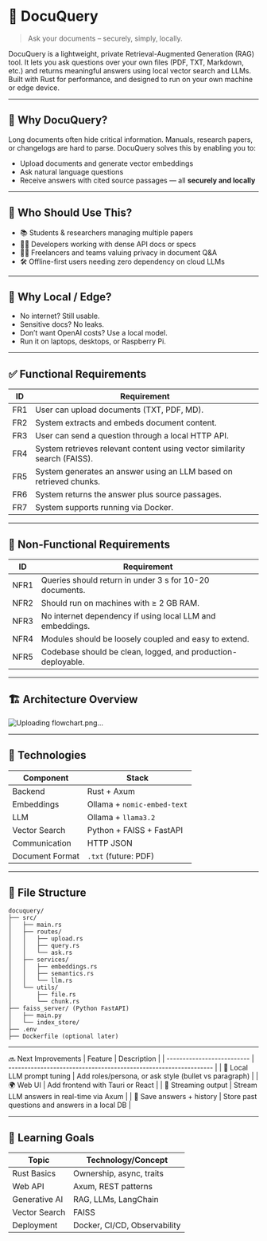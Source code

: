 # 📄 DocuQuery

> Ask your documents – securely, simply, locally.

DocuQuery is a lightweight, private Retrieval-Augmented Generation (RAG) tool. It lets you ask questions over your own files (PDF, TXT, Markdown, etc.) and returns meaningful answers using local vector search and LLMs. Built with Rust for performance, and designed to run on your own machine or edge device.

---

## 🎯 Why DocuQuery?

Long documents often hide critical information. Manuals, research papers, or changelogs are hard to parse. DocuQuery solves this by enabling you to:

- Upload documents and generate vector embeddings
- Ask natural language questions
- Receive answers with cited source passages — all **securely and locally**

---

## 👤 Who Should Use This?

- 📚 Students & researchers managing multiple papers
- 👨‍💻 Developers working with dense API docs or specs
- 🧑‍💼 Freelancers and teams valuing privacy in document Q&A
- 🛠️ Offline-first users needing zero dependency on cloud LLMs

---

## 🧠 Why Local / Edge?

- No internet? Still usable.
- Sensitive docs? No leaks.
- Don’t want OpenAI costs? Use a local model.
- Run it on laptops, desktops, or Raspberry Pi.

---

## ✅ Functional Requirements

| ID  | Requirement                                                               |
| --- | ------------------------------------------------------------------------- |
| FR1 | User can upload documents (TXT, PDF, MD).                                 |
| FR2 | System extracts and embeds document content.                              |
| FR3 | User can send a question through a local HTTP API.                        |
| FR4 | System retrieves relevant content using vector similarity search (FAISS). |
| FR5 | System generates an answer using an LLM based on retrieved chunks.        |
| FR6 | System returns the answer plus source passages.                           |
| FR7 | System supports running via Docker.                                       |

---

## 🚫 Non-Functional Requirements

| ID   | Requirement                                                  |
| ---- | ------------------------------------------------------------ |
| NFR1 | Queries should return in under 3 s for 10-20 documents.      |
| NFR2 | Should run on machines with ≥ 2 GB RAM.                      |
| NFR3 | No internet dependency if using local LLM and embeddings.    |
| NFR4 | Modules should be loosely coupled and easy to extend.        |
| NFR5 | Codebase should be clean, logged, and production-deployable. |


---

## 🏗️ Architecture Overview

![Uploading flowchart.png…]()

---

## 🔧 Technologies

| Component       | Stack                       |
| --------------- | --------------------------- |
| Backend         | Rust + Axum                 |
| Embeddings      | Ollama + `nomic-embed-text` |
| LLM             | Ollama + `llama3.2`         |
| Vector Search   | Python + FAISS + FastAPI    |
| Communication   | HTTP JSON                   |
| Document Format | `.txt` (future: PDF)        |

---

## 📂 File Structure

```text
docuquery/
├── src/
│   ├── main.rs
│   ├── routes/
│   │   ├── upload.rs
│   │   ├── query.rs
│   │   └── ask.rs
│   ├── services/
│   │   ├── embeddings.rs
│   │   ├── semantics.rs
│   │   └── llm.rs
│   └── utils/
│       ├── file.rs
│       └── chunk.rs
├── faiss_server/ (Python FastAPI)
│   ├── main.py
│   └── index_store/
├── .env
├── Dockerfile (optional later)
```

---


🔜 Next Improvements
| Feature                    | Description                                                      |
| -------------------------- | ---------------------------------------------------------------- |
| 🧠 Local LLM prompt tuning | Add roles/persona, or ask style (bullet vs paragraph)            |
| 🌍 Web UI                  | Add frontend with Tauri or React                                 |
| 💬 Streaming output        | Stream LLM answers in real-time via Axum                         |
| 💾 Save answers + history  | Store past questions and answers in a local DB                   |


---

## 🧠 Learning Goals

| Topic         | Technology/Concept           |
| ------------- | ---------------------------- |
| Rust Basics   | Ownership, async, traits     |
| Web API       | Axum, REST patterns          |
| Generative AI | RAG, LLMs, LangChain         |
| Vector Search | FAISS                        |
| Deployment    | Docker, CI/CD, Observability |


